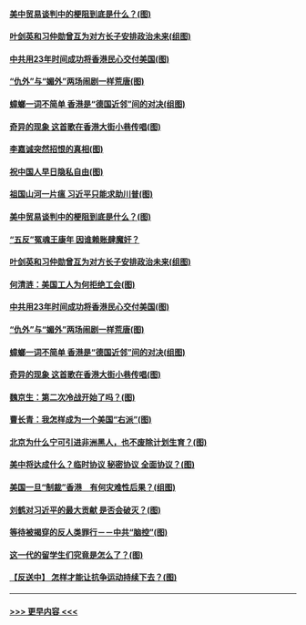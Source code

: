 #### [美中贸易谈判中的梗阻到底是什么？(图)](../pages/p4/907791.md?t=09190222) 
#### [叶剑英和习仲勋曾互为对方长子安排政治未来(组图)](../pages/p4/907786.md?t=09190222) 
#### [中共用23年时间成功将香港民心交付美国(图)](../pages/p4/907698.md?t=09190222) 
#### [“仇外”与“媚外”两场闹剧一样荒唐(图)](../pages/p4/907689.md?t=09190222) 
#### [蟑螂一词不简单 香港是“德国近邻”间的对决(组图)](../pages/p4/907618.md?t=09190222) 
#### [奇异的现象 这首歌在香港大街小巷传唱(图)](../pages/p4/907583.md?t=09190222) 
#### [李嘉诚突然招恨的真相(图)](../pages/p4/907799.md?t=09190222) 
#### [祝中国人早日隐私自由(图)](../pages/p4/907797.md?t=09190222) 
#### [祖国山河一片瘟 习近平只能求助川普(图)](../pages/p4/907796.md?t=09190222) 
#### [美中贸易谈判中的梗阻到底是什么？(图)](../pages/p4/907791.md?t=09190222) 
#### [“五反”冤魂王康年 因谁赖账肆魔奸？](../pages/p4/907787.md?t=09190222) 
#### [叶剑英和习仲勋曾互为对方长子安排政治未来(组图)](../pages/p4/907786.md?t=09190222) 
#### [何清涟：美国工人为何拒绝工会(图)](../pages/p4/907701.md?t=09190222) 
#### [中共用23年时间成功将香港民心交付美国(图)](../pages/p4/907698.md?t=09190222) 
#### [“仇外”与“媚外”两场闹剧一样荒唐(图)](../pages/p4/907689.md?t=09190222) 
#### [蟑螂一词不简单 香港是“德国近邻”间的对决(组图)](../pages/p4/907618.md?t=09190222) 
#### [奇异的现象 这首歌在香港大街小巷传唱(图)](../pages/p4/907583.md?t=09190222) 
#### [魏京生：第二次冷战开始了吗？(图)](../pages/p4/907581.md?t=09190222) 
#### [曹长青：我怎样成为一个美国“右派”(图)](../pages/p4/907580.md?t=09190222) 
#### [北京为什么宁可引进非洲黑人，也不废除计划生育？(图)](../pages/p4/907577.md?t=09190222) 
#### [美中将达成什么？临时协议 秘密协议 全面协议？(图)](../pages/p4/907576.md?t=09190222) 
#### [美国一旦“制裁”香港　有何灾难性后果？(组图)](../pages/p4/907575.md?t=09190222) 
#### [刘鹤对习近平的最大贡献 是否会破灭？(图)](../pages/p4/907509.md?t=09190222) 
#### [等待被揭穿的反人类罪行－－中共“脑控”(图)](../pages/p4/907167.md?t=09190222) 
#### [这一代的留学生们究竟是怎么了？(图)](../pages/p4/907473.md?t=09190222) 
#### [【反送中】 怎样才能让抗争运动持续下去？(图)](../pages/p4/907466.md?t=09190222) 

----
#### [ >>> 更早内容 <<< ](../indexes/p4-earlier.md)
